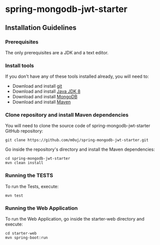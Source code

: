# spring-mongodb-jwt-starter

## Installation Guidelines

### Prerequisites
The only prerequisites are a JDK and a text editor.

### Install tools
If you don't have any of these tools installed already,
you will need to:

* Download and install [git](https://git-scm.com/)
* Download and install [Java JDK 8](http://www.oracle.com/technetwork/pt/java/javase/downloads/jdk8-downloads-2133151.html)
* Download and install [MongoDB](https://docs.mongodb.com/manual/installation/)
* Download and install [Maven](https://maven.apache.org/install.html)

### Clone repository and install Maven dependencies
You will need to clone the source code of spring-mongodb-jwt-starter GitHub repository:

    git clone https://github.com/m0uj/spring-mongodb-jwt-starter.git

Go inside the repository's directory and install the Maven dependencies:

    cd spring-mongodb-jwt-starter
    mvn clean install

### Running the TESTS
To run the Tests, execute:

    mvn test
    
### Running the Web Application
To run the Web Application, go inside the starter-web directory and execute:

    cd starter-web
    mvn spring-boot:run

